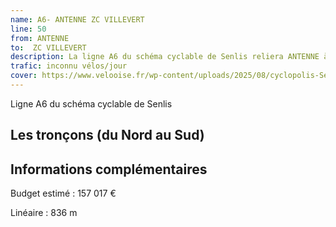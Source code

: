 ```yaml
---
name: A6- ANTENNE ZC VILLEVERT
line: 50
from: ANTENNE
to:  ZC VILLEVERT 
description: La ligne A6 du schéma cyclable de Senlis reliera ANTENNE à ZC VILLEVERT 
trafic: inconnu vélos/jour
cover: https://www.velooise.fr/wp-content/uploads/2025/08/cyclopolis-Senlis-A6.jpg
---
```

Ligne A6 du schéma cyclable de Senlis
## Les tronçons (du Nord au Sud)

## Informations complémentaires

Budget estimé : 157 017 €

Linéaire : 836 m

